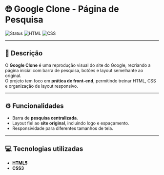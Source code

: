 # 🌐 Google Clone - Página de Pesquisa

![Status](https://img.shields.io/badge/status-completo-green)
![HTML](https://img.shields.io/badge/linguagem-HTML-orange)
![CSS](https://img.shields.io/badge/linguagem-CSS-blue)

---

## 📌 Descrição

O **Google Clone** é uma reprodução visual do site do Google, recriando a página inicial com barra de pesquisa, botões e layout semelhante ao original.  
O projeto tem foco em **prática de front-end**, permitindo treinar HTML, CSS e organização de layout responsivo.

---

## ⚙️ Funcionalidades

* Barra de **pesquisa centralizada**.
* Layout fiel ao **site original**, incluindo logo e espaçamento.
* Responsividade para diferentes tamanhos de tela.

---

## 💻 Tecnologias utilizadas

* **HTML5**
* **CSS3**

